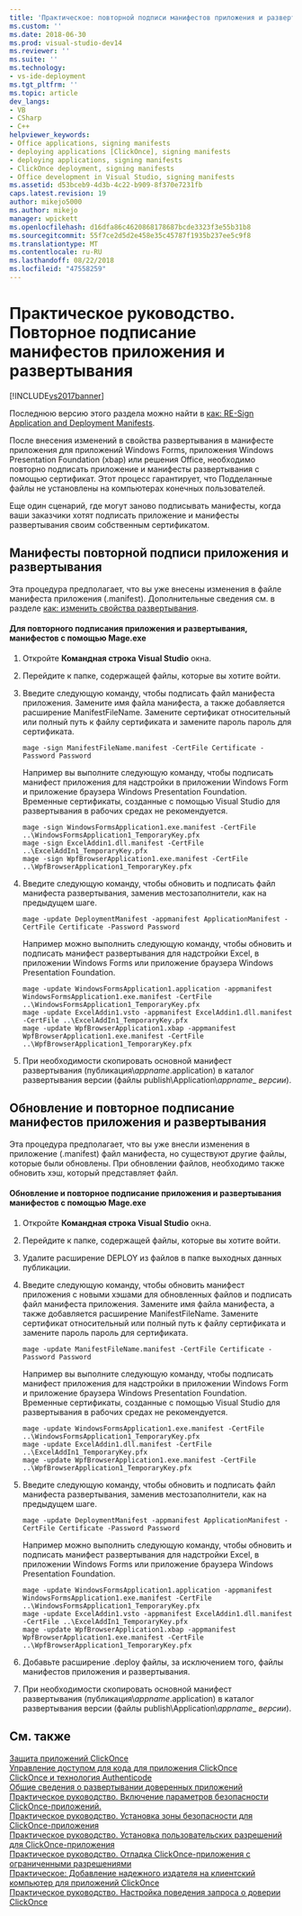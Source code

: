 ```yaml
---
title: 'Практическое: повторной подписи манифестов приложения и развертывания | Документация Майкрософт'
ms.custom: ''
ms.date: 2018-06-30
ms.prod: visual-studio-dev14
ms.reviewer: ''
ms.suite: ''
ms.technology:
- vs-ide-deployment
ms.tgt_pltfrm: ''
ms.topic: article
dev_langs:
- VB
- CSharp
- C++
helpviewer_keywords:
- Office applications, signing manifests
- deploying applications [ClickOnce], signing manifests
- deploying applications, signing manifests
- ClickOnce deployment, signing manifests
- Office development in Visual Studio, signing manifests
ms.assetid: d53bceb9-4d3b-4c22-b909-8f370e7231fb
caps.latest.revision: 19
author: mikejo5000
ms.author: mikejo
manager: wpickett
ms.openlocfilehash: d16dfa86c4620868178687bcde3323f3e55b31b8
ms.sourcegitcommit: 55f7ce2d5d2e458e35c45787f1935b237ee5c9f8
ms.translationtype: MT
ms.contentlocale: ru-RU
ms.lasthandoff: 08/22/2018
ms.locfileid: "47558259"
---
```

# <a name="how-to-re-sign-application-and-deployment-manifests"></a>Практическое руководство. Повторное подписание манифестов приложения и развертывания
[!INCLUDE[vs2017banner](../includes/vs2017banner.md)]

Последнюю версию этого раздела можно найти в [как: RE-Sign Application and Deployment Manifests](https://docs.microsoft.com/visualstudio/deployment/how-to-re-sign-application-and-deployment-manifests).  
  
После внесения изменений в свойства развертывания в манифесте приложения для приложений Windows Forms, приложения Windows Presentation Foundation (xbap) или решения Office, необходимо повторно подписать приложение и манифесты развертывания с помощью сертификат. Этот процесс гарантирует, что Подделанные файлы не установлены на компьютерах конечных пользователей.  
  
 Еще один сценарий, где могут заново подписывать манифесты, когда ваши заказчики хотят подписать приложение и манифесты развертывания своим собственным сертификатом.  
  
## <a name="re-signing-the-application-and-deployment-manifests"></a>Манифесты повторной подписи приложения и развертывания  
 Эта процедура предполагает, что вы уже внесены изменения в файле манифеста приложения (.manifest). Дополнительные сведения см. в разделе [как: изменить свойства развертывания](http://msdn.microsoft.com/en-us/66052a3a-8127-4964-8147-2477ef5d1472).  
  
#### <a name="to-re-sign-the-application-and-deployment-manifests-with-mageexe"></a>Для повторного подписания приложения и развертывания, манифестов с помощью Mage.exe  
  
1.  Откройте **Командная строка Visual Studio** окна.  
  
2.  Перейдите к папке, содержащей файлы, которые вы хотите войти.  
  
3.  Введите следующую команду, чтобы подписать файл манифеста приложения. Замените имя файла манифеста, а также добавляется расширение ManifestFileName. Замените сертификат относительный или полный путь к файлу сертификата и замените пароль пароль для сертификата.  
  
    ```  
    mage -sign ManifestFileName.manifest -CertFile Certificate -Password Password  
    ```  
  
     Например вы выполните следующую команду, чтобы подписать манифест приложения для надстройки в приложении Windows Form и приложение браузера Windows Presentation Foundation. Временные сертификаты, созданные с помощью Visual Studio для развертывания в рабочих средах не рекомендуется.  
  
    ```  
    mage -sign WindowsFormsApplication1.exe.manifest -CertFile ..\WindowsFormsApplication1_TemporaryKey.pfx  
    mage -sign ExcelAddin1.dll.manifest -CertFile ..\ExcelAddIn1_TemporaryKey.pfx  
    mage -sign WpfBrowserApplication1.exe.manifest -CertFile ..\WpfBrowserApplication1_TemporaryKey.pfx  
    ```  
  
4.  Введите следующую команду, чтобы обновить и подписать файл манифеста развертывания, заменив местозаполнители, как на предыдущем шаге.  
  
    ```  
    mage -update DeploymentManifest -appmanifest ApplicationManifest -CertFile Certificate -Password Password  
    ```  
  
     Например можно выполнить следующую команду, чтобы обновить и подписать манифест развертывания для надстройки Excel, в приложении Windows Forms или приложение браузера Windows Presentation Foundation.  
  
    ```  
    mage -update WindowsFormsApplication1.application -appmanifest WindowsFormsApplication1.exe.manifest -CertFile ..\WindowsFormsApplication1_TemporaryKey.pfx  
    mage -update ExcelAddin1.vsto -appmanifest ExcelAddin1.dll.manifest -CertFile ..\ExcelAddIn1_TemporaryKey.pfx  
    mage -update WpfBrowserApplication1.xbap -appmanifest WpfBrowserApplication1.exe.manifest -CertFile ..\WpfBrowserApplication1_TemporaryKey.pfx  
    ```  
  
5.  При необходимости скопировать основной манифест развертывания (публикация\\*appname*.application) в каталог развертывания версии (файлы publish\Application\\*appname*_ *версии*).  
  
## <a name="updating-and-re-signing-the-application-and-deployment-manifests"></a>Обновление и повторное подписание манифестов приложения и развертывания  
 Эта процедура предполагает, что вы уже внесли изменения в приложение (.manifest) файл манифеста, но существуют другие файлы, которые были обновлены. При обновлении файлов, необходимо также обновить хэш, который представляет файл.  
  
#### <a name="to-update-and-re-sign-the-application-and-deployment-manifests-with-mageexe"></a>Обновление и повторное подписание приложения и развертывания манифестов с помощью Mage.exe  
  
1.  Откройте **Командная строка Visual Studio** окна.  
  
2.  Перейдите к папке, содержащей файлы, которые вы хотите войти.  
  
3.  Удалите расширение DEPLOY из файлов в папке выходных данных публикации.  
  
4.  Введите следующую команду, чтобы обновить манифест приложения с новыми хэшами для обновленных файлов и подписать файл манифеста приложения. Замените имя файла манифеста, а также добавляется расширение ManifestFileName. Замените сертификат относительный или полный путь к файлу сертификата и замените пароль пароль для сертификата.  
  
    ```  
    mage -update ManifestFileName.manifest -CertFile Certificate -Password Password  
    ```  
  
     Например вы выполните следующую команду, чтобы подписать манифест приложения для надстройки в приложении Windows Form и приложение браузера Windows Presentation Foundation. Временные сертификаты, созданные с помощью Visual Studio для развертывания в рабочих средах не рекомендуется.  
  
    ```  
    mage -update WindowsFormsApplication1.exe.manifest -CertFile ..\WindowsFormsApplication1_TemporaryKey.pfx  
    mage -update ExcelAddin1.dll.manifest -CertFile ..\ExcelAddIn1_TemporaryKey.pfx  
    mage -update WpfBrowserApplication1.exe.manifest -CertFile ..\WpfBrowserApplication1_TemporaryKey.pfx  
    ```  
  
5.  Введите следующую команду, чтобы обновить и подписать файл манифеста развертывания, заменив местозаполнители, как на предыдущем шаге.  
  
    ```  
    mage -update DeploymentManifest -appmanifest ApplicationManifest -CertFile Certificate -Password Password  
    ```  
  
     Например можно выполнить следующую команду, чтобы обновить и подписать манифест развертывания для надстройки Excel, в приложении Windows Forms или приложение браузера Windows Presentation Foundation.  
  
    ```  
    mage -update WindowsFormsApplication1.application -appmanifest WindowsFormsApplication1.exe.manifest -CertFile ..\WindowsFormsApplication1_TemporaryKey.pfx  
    mage -update ExcelAddin1.vsto -appmanifest ExcelAddin1.dll.manifest -CertFile ..\ExcelAddIn1_TemporaryKey.pfx  
    mage -update WpfBrowserApplication1.xbap -appmanifest WpfBrowserApplication1.exe.manifest -CertFile ..\WpfBrowserApplication1_TemporaryKey.pfx  
    ```  
  
6.  Добавьте расширение .deploy файлы, за исключением того, файлы манифестов приложения и развертывания.  
  
7.  При необходимости скопировать основной манифест развертывания (публикация\\*appname*.application) в каталог развертывания версии (файлы publish\Application\\*appname*_ *версии*).  
  
## <a name="see-also"></a>См. также  
 [Защита приложений ClickOnce](../deployment/securing-clickonce-applications.md)   
 [Управление доступом для кода для приложения ClickOnce](../deployment/code-access-security-for-clickonce-applications.md)   
 [ClickOnce и технология Authenticode](../deployment/clickonce-and-authenticode.md)   
 [Общие сведения о развертывании доверенных приложений](../deployment/trusted-application-deployment-overview.md)   
 [Практическое руководство. Включение параметров безопасности ClickOnce-приложений.](../deployment/how-to-enable-clickonce-security-settings.md)   
 [Практическое руководство. Установка зоны безопасности для ClickOnce-приложения](../deployment/how-to-set-a-security-zone-for-a-clickonce-application.md)   
 [Практическое руководство. Установка пользовательских разрешений для ClickOnce-приложения](../deployment/how-to-set-custom-permissions-for-a-clickonce-application.md)   
 [Практическое руководство. Отладка ClickOnce-приложения с ограниченными разрешениями](../deployment/how-to-debug-a-clickonce-application-with-restricted-permissions.md)   
 [Практическое: Добавление надежного издателя на клиентский компьютер для приложений ClickOnce](../deployment/how-to-add-a-trusted-publisher-to-a-client-computer-for-clickonce-applications.md)   
 [Практическое руководство. Настройка поведения запроса о доверии ClickOnce](../deployment/how-to-configure-the-clickonce-trust-prompt-behavior.md)



